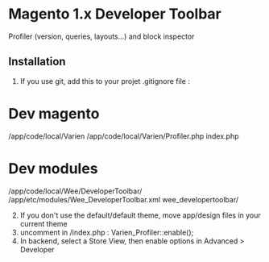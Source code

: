 
Magento 1.x Developer Toolbar
===============================

Profiler (version, queries, layouts...) and block inspector


## Installation


1. If you use git, add this to your projet .gitignore file :

# Dev magento

/app/code/local/Varien
/app/code/local/Varien/Profiler.php
index.php

# Dev modules
/app/code/local/Wee/DeveloperToolbar/
/app/etc/modules/Wee_DeveloperToolbar.xml
wee_developertoolbar/


2. If you don't use the default/default theme, move app/design files in your current theme
3. uncomment in /index.php : Varien_Profiler::enable();
4. In backend, select a Store View, then enable options in Advanced > Developer
